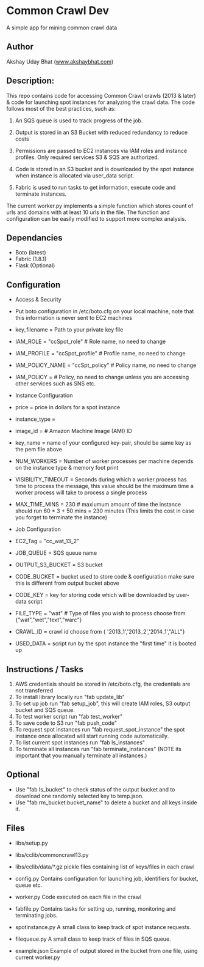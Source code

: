 Common Crawl Dev
=================
A simple app for mining common crawl data

Author
--------
Akshay Uday Bhat (www.akshaybhat.com)


Description:
--------
This repo contains code for accessing Common Crawl crawls (2013 & later) & code for launching spot instances for analyzing the crawl data.
The code follows most of the best practices, such as:

1. An SQS queue is used to track progress of the job.

2. Output is stored in an S3 Bucket with reduced redundancy to reduce costs

3. Permissions are passed to EC2 instances via IAM roles and instance profiles. Only required services S3 & SQS are authorized.

4. Code is stored in an S3 bucket and is downloaded by the spot instance when instance is allocated via user_data script.

5. Fabric is used to run tasks to get information, execute code and terminate instances.


The current worker.py implements a simple function which stores count of urls and domains with at least 10 urls in the file.
The function and configuration can be easily modified to support more complex analysis.

Dependancies
--------
- Boto (latest)
- Fabric (1.8.1)
- Flask (Optional)



Configuration
--------

- Access & Security
- Put boto configuration in /etc/boto.cfg on your local machine, note that this information is never sent to EC2 machines
- key_filename = Path to your private key file
- IAM_ROLE = "ccSpot_role" # Role name, no need to change
- IAM_PROFILE = "ccSpot_profile" # Profile name, no need to change
- IAM_POLICY_NAME = "ccSpt_policy" # Policy name, no need to change
- IAM_POLICY = # Policy, no need to change unless you are accessing other services such as SNS etc.

- Instance Configuration
- price = price in dollars for a spot instance
- instance_type =
- image_id = # Amazon Machine Image (AMI) ID
- key_name = name of your configured key-pair, should be same key as the pem file above
- NUM_WORKERS = Number of worker processes per machine depends on the instance type & memory foot print
- VISIBILITY_TIMEOUT = Seconds during which a worker process has time to process the message, this value should be the maximum time a worker process will take to process a single process
- MAX_TIME_MINS = 230 # maxiumum amount of time the instance should run 60 * 3 + 50 mins  = 230 minutes (This limits the cost in case you forget to terminate the instance)

- Job Configuration
- EC2_Tag = "cc_wat_13_2"
- JOB_QUEUE =  SQS queue name
- OUTPUT_S3_BUCKET = S3 bucket
- CODE_BUCKET = bucket used to store code & configuration make sure this is different from output bucket above
- CODE_KEY =  key for storing code which will be downloaded by user-data script
- FILE_TYPE = "wat" # Type of files you wish to process choose from {"wat","wet","text","warc"}
- CRAWL_ID = crawl id choose from  { '2013_1','2013_2','2014_1',"ALL"}
- USED_DATA = script run by the spot instance the "first time" it is booted up


Instructions / Tasks
--------
1. AWS credentials should be stored in /etc/boto.cfg, the credentials are not transferred
2. To install library locally run "fab update_lib"
3. To set up job run "fab setup_job", this will create IAM roles, S3 output bucket and SQS queue.
4. To test worker script run "fab test_worker"
5. To save code to S3 run "fab push_code"
6. To request spot instances run "fab request_spot_instance" the spot instance once allocated will start running code automatically.
7. To list current spot instances run "fab ls_instances"
8. To terminate all instances run "fab terminate_instances" (NOTE its important that you manually terminate all instances.)

Optional
--------
* Use "fab ls_bucket" to check status of the output bucket and to download one randomly selected key to temp.json.
* Use "fab rm_bucket:bucket_name" to delete a bucket and all keys inside it.

Files
--------
* libs/setup.py

* libs/cclib/commoncrawl13.py

* libs/cclib/data/*.gz pickle files containing list of keys/files in each crawl

* config.py Contains configuration for launching job, identifiers for bucket, queue etc.

* worker.py Code executed on each file in the crawl

* fabfile.py Contains tasks for setting up, running, monitoring and terminating jobs.

* spotinstance.py A small class to keep track of spot instance requests.

* filequeue.py A small class to keep track of files in SQS queue.

* example.json Example of output stored in the bucket from one file, using current worker.py
